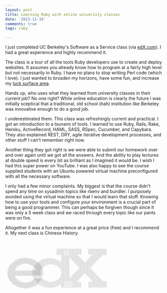```yaml
---
layout: post
title: Learning Ruby with online university classes
date: '2013-11-19'
comments: true
tags: ruby

---
```


I just completed UC Berkeley's Software as a Service class (via
[edX.com](http://edx.com)).  I had a great experience and highly recommend
it.  

The class is a tour of all the tools Ruby developers use to create and
deploy websites.  It assumes you already know how to program at a fairly high
level but not necessarily in Ruby.  I have no plans to stop writing Perl code
(which I love).  I just wanted to broaden my horizons, have some fun, and
increase my [luck surface area](http://www.codusoperandi.com/posts/increasing-your-luck-surface-area). 

Hands up, who uses what they learned from university classes in their current
job?  No one right?  While online education is clearly the future I was
initially sceptical that a traditional, old school (hah) institution like
Berkeley was innovative enough to do a good job.  

I underestimated them.  This class was refreshingly current and practical.  I
got an introduction to a tsunami of tools. I learned to use Ruby, Rails, Rake,
Heroku, ActiveRecord, HAML, SASS, RSpec, Cucumber, and Capybara.  They also
explained REST, DRY, agile iterative development processes, and other stuff I
can't remember right now.

Another thing they got right is we were able to submit our homework over and
over again until we got all the answers.  And the ability to play
lectures at double speed is every bit as brilliant as I imagined it would be.
I wish I had this super power on YouTube.  I was also happy to see the course
supplied students with an Ubuntu powered virtual machine preconfigured with all
the necessary software.

I only had a few minor complaints.  My biggest is that the course didn't spend
any time on sysadmin topics like rbenv and bundler.  I purposely avoided using
the virtual machine so that I would learn that stuff.  Knowing how to use your
tools and configure your environment is a crucial part of being a good
programmer.  This can perhaps be forgiven though since it was only a 5 week
class and we raced through every topic like our pants were on fire.

Altogether it was a fun experience at a great price (free) and I recommend it.
My next class is Chinese History.

<pre style="font: 4px/2px monospace; color: #333; background: transparent; border: 0px; border-radius: 0; box-shadow: 0 0 0 0;">
                                                                                                                                         
                                                                                                                                         
                                                                                                                                         
                                                                                                                                         
                                                                                                                                         
                                                                                                                                         
                                                                                                                                         
                                                                                                                                         
                                                                                                                                         
                                                                                                                                         
                                                                                                                                         
                                                                                                                                         
                                                                                                                                         
                                                                                                                                         
                                                                    ::::::::;;;;;;;;;::::::::::::::::        `::::::::::::::::::::::::   
                                                                    ::::::::;''''''''::::::::::::::::        `:::::::::::::::::::::::;   
                                                                    ::::::::;''''''''::::::::::::::::        `:::::::::::::::::::::::;   
                                                                    ::::::::;''''''''::::::::::::::::        `:::::::::::::::::::::::;   
                                                                    ::::::::;''''''''::::::::::::::;:        `:::::::::::::::::::::::;   
                                                                    ::::::::;''''''''::::::::::::::;:        `:::::::::::::::::::::::;   
                                                                    ::::::::;''''''''::::::::::::::;:        `:::::::::::::::::::::::;   
                                                                    ::::::::;''''''''::::::::::::::::        `:::::::::::::::::::::::;   
                                                                    ::::::::;''''''''::::::::::::::::        `:::::::::::::::::::::::;   
                                                                    ::::::::;'''''''':::::::::::`````         `````:::::::::::;:::::::   
                                                                          ::::::::;'':::::::::::.                 ,:::::::::::::.        
                                                                          :::::::::;'::::::::::::                `:::;::::::::;:         
                                                                          ::::::::::':::::::::::::               ;::::::::::::;          
                                                                          ::::::::::,::::::::::::::             :::::::::::;::           
                       `,,::,.                                            :::::::::::`:;::::::::;:;.           ,:;:::::::::::`           
                   ,;;;;;;;;;;;;':                    .::::::::.          ::::::::::: ,:::::::::::::          `:::::::::::::.            
                 ;;;;;;;;;;;;;;;;;;;`             `:::::::::::::::.       :::::::::::  :::::::::::::;         :;:::::::::::,             
               ';;;;;;;;;;;;;;;;;;;;;;`         `:::::::::::::::::::.     :::::::::::   :;::::::::::::       :::::::::::::;              
             :;;;;;;;;;;;;;;;;;;;;;;;;;;       :::::::::::::::::::::::    :::::::::::    :::::::::::::.     ::::::::::::::               
            ';;;;;;;;;;;;;;;;;;;;;;;;;;;;`   `:::::::::::::::::::::::::`  :::::::::::    `::::::::::::;    `:::::::::::::                
           ';;;;;;;;;;;;;;;;;;;;;;;;;;;;;;, ::::::::::::::::::::::::::::. :::::::::::     ,;;::::::::::;   ;:;:::::::::;.                
          ;;;;;;;;;;;;;;;;;;;;;;;;;;;;;;;;;':::::::::::::::::::::::::::::`:::::::::::      ;;;::::::::::: ::::::::::::::                 
         ;;;;;;;;;;;;;;;;;;;;;;;;;;;;;;;;;++'::::::::::::::::::::::::::::::::::::::::       ;:::::::::;;:;:;:;:::::::::                  
        ';;;;;;;;;;;;;;;';'';;;;;;;;;;;;;'+++;:::::::::::::::::::::::::::::::::::::::        ::::::::::::::::::::::::;                   
       ;;;;;;;;;;;;;;;`       `;;;;;;;;;'+++++:::::::::::::::::::::::::::::::::::::::        .:::::::::::::::::::::::                    
      `;;;;;;;;;;;;;             :;;;;;;+++++++:::::::::.       `::::::::::::::::::::         :::::::::::::::::::;::`                    
      ;;;;;;;;;;;;.                ;;;;++++++++;::::::             ,:::::::::::::::::          ::::::::::::::::::::,                     
     ,;;;;;;;;;;;                   ;''+++++++++::::.                ::::::::::::::::           :::::::::::::::::::                      
     ;;;;;;;;;;;                     ;++++++++++:::`                  :::::::::::::::           `:::::::::::::::::                       
    `;;;;;;;;;;                       +++++++++++:`                    ::::::::::::::            .;::::::::::::::                        
    ;;;;;;;;;;:                      ::++++++++++.                      :::::::::::::             ;:::::::::::::`                        
    ;;;;;;;;;;                       ::'+++++++++`                      ,::::::::::::            `;:::::::::::::;                        
   `;;;;;;;;;,                      `:::++++++++;:                       ::::::::::::            :;:::::::::::::::                       
   :;;;;;;;;;                       ,:::++++++++;'                       ,:::::::::::           :::::::::::::::::::                      
   ';;;;;;;;;```````````````````````;;:;;++++++';;                        :::::::::::          ::::::::::::::::::::.                     
   ;;;;;;;;;;;;;;;;;;;;;;;;;;;;;;;;;+++++++++++;;;                        :::::::::::         ,::::::::::::::::::;::                     
   ;;;;;;;;;;;;;;;;;;;;;;;;;;;;;;;;;+++++++++++;;;                        :::::::::::        `::::::::::::::::::::::;                    
   ;;;;;;;;;;;;;;;;;;;;;;;;;;;;;;;;;+++++++++++;;;`                       ,::::::::::        :;;:::::::::::::::::::::;                   
   ;;;;;;;;;;;;;;;;;;;;;;;;;;;;;;;;;+++++++++++;;;`                       ,::::::::::       ;::::::::::::::::::::::::;,                  
   ;;;;;;;;;;;;;;;;;;;;;;;;;;;;;;;;;+++++++++++;;;`                       ,::::::::::      :::::::::::::: ;;;;:::::::::.                 
   ;;;;;;;;;;;;;;;;;;;;;;;;;;;;;;;;;+++++++++++;;;                        :::::::::::     ,::::::::::::;   ;:::::::::::;                 
   ;;;;;;;;;;;;;;;;;;;;;;;;;;;;;;;;;+++++++++++;;;                        :::::::::::    `:::::::::;:::    `:;:::::::::::                
   ';;;;;;;;;;;;;;;;;;;;;;;;;;;;;;;;+++++++++++;;'                        :::::::::::    :::::::::::::`     ,:::::::::::::               
   ;;;;;;;;;;                       :::::::::::.                         `:::::::::::   ::;::::::::::,       :::::::::::;:,              
   ,;;;;;;;;;.                      .:::::::::::                         ::::::::::::  ::::::::::::;;         :;:::::::::::.             
    ;;;;;;;;;'                       :::::::::::`                       `:::::::::::: ,:::::::::::::           :::::::::::::             
    ;;;;;;;;;;`                      ::::::::::::                       :::::::::::::`:::::::::::::            .:::::::::::::            
    :;;;;;;;;;;                      .::::::::::::                     ,:::::::::::::;::::::::::::.             ::;:::::::::::           
     ;;;;;;;;;;;                     ,++++++++++':,                   .:::::::::::::':::::::::::;:               ;:::::::::;:;,          
     ';;;;;;;;;;:                   `;'+++++++++:::,                 ,:::::::::::::'';::;:::::::;                 :::::::::::::`         
      ;;;;;;;;;;;;                 `;;;++++++++;:::::               ::::::::::::::;'':::::::::::                  `:::::::::::::         
      :;;;;;;;;;;;'`              ,;';;'+++++++::::::::           ,:::::::::::::::'''::::::::::`                   ,::::::::::::;        
       ';;;;;;;;;;;;;           .';;;;;;'++++':::::::::::,`   `,::::::::::::;''''''''''''';:::,````           ``````:;::::::::::::::::.  
        ;;;;;;;;;;;;;;';.` `.:';;;;;;;;;;++++'::::::::::::::::::::::::::::::;''''''''''''';:::::::::.         ,:::::::::::::::::::::::.  
        .;;;;;;;;;;;;;;;;;;;;;;;;;;;;;;;;;+++:::::::::::::::::::::::::::::::;''''''''''''';:::::::::.         ,::::::;::::::::::::::::.  
         ,;;;;;;;;;;;;;;;;;;;;;;;;;;;;;;;;;+::::::::::::::::::::::::::::::::;''''''''''''';:::::::::.         ,:::::::::::::::::::::::.  
          :;;;;;;;;;;;;;;;;;;;;;;;;;;;;;;;; ::::::::::::::::::::::::::::; ::;''''''''''''';:::::::::.         ,:::::::::::::::::::::::.  
           .;;;;;;;;;;;;;;;;;;;;;;;;;;;;;;   :::::::::::::::::::::::::::  ::;''''''''''''';:::::::::.         ,:::::::::::::::::::::::.  
             ';;;;;;;;;;;;;;;;;;;;;;;;;;,     .::::::::::::::::::::::::   ::;''''''''''''';:::::::::.         ,:::::::::::::::::::::::.  
              ,;;;;;;;;;;;;;;;;;;;;;;;'         :::::::::::::::::::::,    ::;''''''''''''';:::::::::.         ,:::::::::::::::::::::::.  
                :;;;;;;;;;;;;;;;;;;;'             ,::::::::::::::::,      ::;''''''''''''';:::::::::.         :;::::::::::::::::::::::.  
                  .;;;;;;;;;;;;;;;:                 `::::::::::::`        ::;';;;;;;;;;;;;;:::::::::.         ,:::::::::::::::::::::::.  
                      ,;;;;;;;;.                          ```                                                                            
                                                                                                                                         
                                                                                                                                         
                                                                                                                                         
                                                                                                                                         
                                                                                                                                         
                                                                                                                                         
                                                                                                                                         
                                                                                                                                         
                                                                                                                                         
                                                                                                                                         
                                                                                                                                         
                                                                                                                                         
                                                                                                                                         
</pre>


